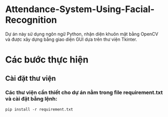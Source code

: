 # Attendance-System-Using-Facial-Recognition
Dự án này sử dụng ngôn ngữ Python, nhận diện khuôn mặt bằng OpenCV và được xây dựng bằng giao diện GUI dựa trên thư viện Tkinter.
# Các bước thực hiện
## Cài đặt thư viện
### Các thư viện cần thiết cho dự án nằm trong file requirement.txt và cài đặt bằng lệnh:
```
pip install -r requirement.txt
```

